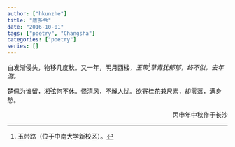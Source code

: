 ```yaml
---
author: ["hkunzhe"]
title: "唐多令"
date: "2016-10-01"
tags: ["poetry", "Changsha"]
categories: ["poetry"]
series: []
---
```


白发渐侵头，物移几度秋。又一年，明月西楼，<cite>玉带[^1]草青犹郁郁，终不似，去年游。

楚佩为谁留，湘弦何不休。怪清风，不解人忧。欲寄桂花兼尺素，却零落，满身愁。

<p align="right">丙申年中秋作于长沙</p>

[^1]: 玉带路（位于中南大学新校区）。